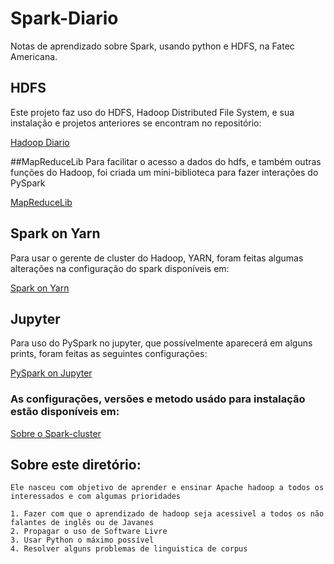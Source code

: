 # Spark-Diario
Notas de aprendizado sobre Spark, usando python e HDFS, na Fatec Americana.

## HDFS
Este projeto faz uso do HDFS, Hadoop Distributed File System, e sua instalação e projetos anteriores se encontram no repositório:

[Hadoop Diario](https://github.com/z4r4tu5tr4/Hadoop-diario)

##MapReduceLib
Para facilitar o acesso a dados do hdfs, e também outras funções do Hadoop, foi criada um mini-biblioteca para fazer interações do PySpark

[MapReduceLib](https://github.com/z4r4tu5tr4/MapReduceLib)

## Spark on Yarn
Para usar o gerente de cluster do Hadoop, YARN, foram feitas algumas alterações na configuração do spark disponíveis em:

[Spark on Yarn]()

## Jupyter
Para uso do PySpark no jupyter, que possívelmente aparecerá em alguns prints, foram feitas as seguintes configurações:

[PySpark on Jupyter]()

### As configurações, versões e metodo usádo para instalação estão disponíveis em:

[Sobre o Spark-cluster]()

## Sobre este diretório:

	Ele nasceu com objetivo de aprender e ensinar Apache hadoop a todos os interessados e com algumas prioridades

	1. Fazer com que o aprendizado de hadoop seja acessivel a todos os não falantes de inglês ou de Javanes
	2. Propagar o uso de Software Livre
	3. Usar Python o máximo possível
	4. Resolver alguns problemas de linguistica de corpus
